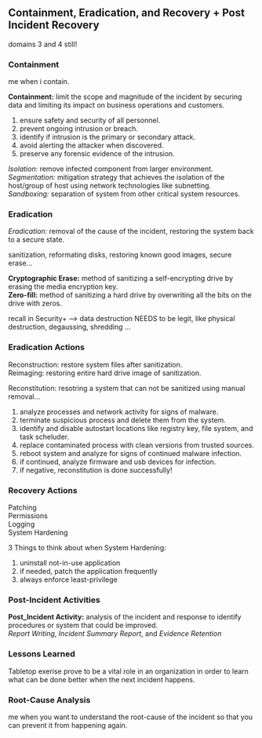 ## Containment, Eradication, and Recovery + Post Incident Recovery ##
domains 3 and 4 still! <br>

### Containment ###
me when i contain. <br>

__Containment:__ limit the scope and magnitude of the incident by securing data and limiting its impact on business operations and customers. <br>
1. ensure safety and security of all personnel.
2. prevent ongoing intrusion or breach.
3. identify if intrusion is the primary or secondary attack.
4. avoid alerting the attacker when discovered.
5. preserve any forensic evidence of the intrusion. 

_Isolation:_ remove infected component from larger environment. <br>
_Segmentation:_ mitigation strategy that achieves the isolation of the host/group of host using network technologies like subnetting. <br>
_Sandboxing:_ separation of system from other critical system resources. <br>

### Eradication ###
_Eradication:_ removal of the cause of the incident, restoring the system back to a secure state. <br>

sanitization, reformating disks, restoring known good images, secure erase...

__Cryptographic Erase:__ method of sanitizing a self-encrypting drive by erasing the media encryption key. <br>
__Zero-fill:__ method of sanitizing a hard drive by overwriting all the bits on the drive with zeros. <br>

recall in Security+ --> data destruction NEEDS to be legit, like physical destruction, degaussing, shredding ... <br>

### Eradication Actions ###
Reconstruction: restore system files after sanitization. <br>
Reimaging: restoring entire hard drive image of sanitization. <br>

Reconstitution: resotring a system that can not be sanitized using manual removal... <br>
1. analyze processes and network activity for signs of malware.
2. terminate suspicious process and delete them from the system. 
3. identify and disable autostart locations like registry key, file system, and task scheluder.
4. replace contaminated process with clean versions from trusted sources.
5. reboot system and analyze for signs of continued malware infection. 
6. if continued, analyze firmware and usb devices for infection.
7. if negative, reconstitution is done successfully!

### Recovery Actions ###
Patching <br>
Permissions <br>
Logging <br>
System Hardening <br>

3 Things to think about when System Hardening: <br>
1. uninstall not-in-use application
2. if needed, patch the application frequently
3. always enforce least-privilege

### Post-Incident Activities ###
__Post_Incident Activity:__ analysis of the incident and response to identify procedures or system that could be improved. <br>
_Report Writing_, _Incident Summary Report_, and _Evidence Retention_ <br>

### Lessons Learned ###
Tabletop exerise prove to be a vital role in an organization in order to learn what can be done better when the next incident happens. <br>

### Root-Cause Analysis ###
me when you want to understand the root-cause of the incident so that you can prevent it from happening again. <br>